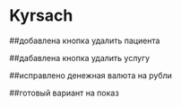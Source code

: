 # Kyrsach
##добавлена кнопка удалить пациента 

##дабавлена кнопка удалить услугу 

##исправлено денежная валюта на рубли

##готовый вариант на показ
